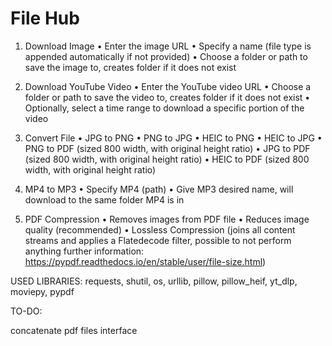# File Hub

1.	Download Image
•	Enter the image URL
•	Specify a name (file type is appended automatically if not provided)
•	Choose a folder or path to save the image to, creates folder if it does not exist

2.	Download YouTube Video
•	Enter the YouTube video URL
•	Choose a folder or path to save the video to, creates folder if it does not exist
•	Optionally, select a time range to download a specific portion of the video

3.	Convert File
•	JPG to PNG
•	PNG to JPG
•   HEIC to PNG
•	HEIC to JPG
•	PNG to PDF (sized 800 width, with original height ratio)
•	JPG to PDF (sized 800 width, with original height ratio)
•	HEIC to PDF (sized 800 width, with original height ratio)


4.  MP4 to MP3
•   Specify MP4 (path)
•   Give MP3 desired name, will download to the same folder MP4 is in

5.  PDF Compression
•   Removes images from PDF file
•   Reduces image quality (recommended)
•   Lossless Compression (joins all content streams and applies a Flatedecode filter, possible to not perform anything further information: https://pypdf.readthedocs.io/en/stable/user/file-size.html)

USED LIBRARIES:
requests, shutil, os, urllib, pillow, pillow_heif, yt_dlp, moviepy, pypdf

TO-DO:

concatenate pdf files
interface